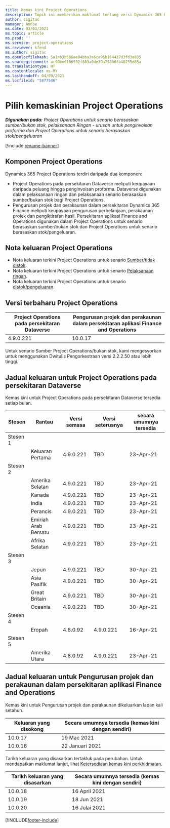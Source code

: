 ```yaml
---
title: Kemas kini Project Operations
description: Topik ini memberikan maklumat tentang versi Dynamics 365 Project Operations yang dikeluarkan.
author: sigitac
manager: Annbe
ms.date: 03/03/2021
ms.topic: article
ms.prod: ''
ms.service: project-operations
ms.reviewer: kfend
ms.author: sigitac
ms.openlocfilehash: 5a1ab3b506ae94bba3a6ca96b164437d3fd3a035
ms.sourcegitcommit: ac90be6106592f883a0de39a75836fb40255d65a
ms.translationtype: HT
ms.contentlocale: ms-MY
ms.lasthandoff: 04/09/2021
ms.locfileid: "5877546"
---
```

# <a name="project-operations-updates"></a>Pilih kemaskinian Project Operations

_**Digunakan pada:** Project Operations untuk senario berasaskan sumber/bukan stok, pelaksanaan Ringan - urusan untuk penginvoisan proforma dan Project Operations untuk senario berasaskan stok/pengeluaran_

[!include [rename-banner](~/includes/cc-data-platform-banner.md)]

## <a name="project-operations-components"></a>Komponen Project Operations

Dynamics 365 Project Operations terdiri daripada dua komponen:

- Project Operations pada persekitaran Dataverse meliputi keupayaan daripada peluang hingga penginvoisan proforma. Dataverse digunakan dalam pelaksanaan ringan dan pelaksanaan senario berasaskan sumber/bukan stok bagi Project Operations.
- Pengurusan projek dan perakaunan dalam persekitaran Dynamics 365 Finance meliputi keupayaan pengurusan perbelanjaan, perakaunan projek dan pengiktirafan hasil. Persekitaran aplikasi Finance and Operations digunakan dalam Project Operations untuk senario berasaskan sumber/bukan stok dan Project Operations untuk senario berasaskan stok/pengeluaran.

## <a name="project-operations-release-notes"></a>Nota keluaran Project Operations
- Nota keluaran terkini Project Operations untuk senario [Sumber/tidak distok](whats-new-apr-2021-resource-based.md).
- Nota keluaran terkini Project Operations untuk senario [Pelaksanaan ringan](../pro/whats-new/whats-new-apr-2021-lite.md).
- Nota keluaran terkini Project Operations untuk senario [distok/pengeluaran](../prod-pma/whats-new/whats-new-mar-2021-stocked.md).

## <a name="project-operations-latest-version"></a>Versi terbaharu Project Operations

| Project Operations pada persekitaran Dataverse | Pengurusan projek dan perakaunan dalam persekitaran aplikasi Finance and Operations | 
| --- | --- |
| 4.9.0.221 | 10.0.17 |

Untuk senario Sumber Project Operations/bukan stok, kami mengesyorkan untuk menggunakan Dwitulis Pengorkestraan versi 2.2.2.50 atau lebih tinggi.

## <a name="release-schedule-for-project-operations-on-dataverse-environment"></a>Jadual keluaran untuk Project Operations pada persekitaran Dataverse

Kemas kini untuk Project Operations pada persekitaran Dataverse tersedia setiap bulan. 

| Stesen   | Rantau        | Versi semasa | Versi seterusnya | secara umumnya tersedia |
|-----------|---------------|-----------------|--------------|---------------------|
| Stesen 1 |   &nbsp;      |    &nbsp;       | &nbsp;       |      &nbsp;         |
|   &nbsp;  | Keluaran Pertama |  4.9.0.221       | TBD     | 23-Apr-21           |
| Stesen 2 |   &nbsp;      |    &nbsp;       | &nbsp;       |      &nbsp;         |
|   &nbsp;  | Amerika Selatan |  4.9.0.221       | TBD     | 23-Apr-21           |
|    &nbsp; | Kanada        |  4.9.0.221       | TBD     | 23-Apr-21           |
|   &nbsp;  | India         |  4.9.0.221       | TBD     | 23-Apr-21           |
|   &nbsp;  | Perancis         |  4.9.0.221       | TBD     | 23-Apr-21           |
|   &nbsp;  | Emiriah Arab Bersatu         |  4.9.0.221       | TBD     | 23-Apr-21           |
|   &nbsp;  | Afrika Selatan         |  4.9.0.221       | TBD     | 23-Apr-21           |
| Stesen 3  |      &nbsp;   |     &nbsp;      |     &nbsp;   |      &nbsp;         |
|   &nbsp;  | Jepun         |  4.9.0.221       | TBD     | 30-Apr-21           |
|   &nbsp;  | Asia Pasifik  |  4.9.0.221       | TBD     | 30-Apr-21           |
|   &nbsp;  | Great Britain |  4.9.0.221       | TBD     | 30-Apr-21           |
|   &nbsp;  | Oceania       |  4.9.0.221       | TBD     | 30-Apr-21           |
| Stesen 4 |     &nbsp;    |     &nbsp;      |     &nbsp;   |      &nbsp;         |
|   &nbsp;  | Eropah        |  4.8.0.92       | 4.9.0.221     | 16-Apr-21           |
| Stesen 5 |     &nbsp;    |     &nbsp;      |     &nbsp;   |      &nbsp;         |
|   &nbsp;  | Amerika Utara |  4.8.0.92       | 4.9.0.221     | 23-Apr-21           |

## <a name="release-schedule-for-project-management-and-accounting-in-the-finance-and-operations-apps-environment"></a>Jadual keluaran untuk Pengurusan projek dan perakaunan dalam persekitaran aplikasi Finance and Operations

Kemas kini untuk Pengurusan projek dan perakaunan dikeluarkan lapan kali setahun.

| Keluaran yang disokong | Secara umumnya tersedia (kemas kini dengan sendiri) |
| --- | --- |
| 10.0.17 | 19 Mac 2021 |
| 10.0.16 | 22 Januari 2021 |


Tarikh keluaran yang disasarkan tertakluk pada perubahan. Untuk mendapatkan maklumat lanjut, lihat [Ketersediaan kemas kini perkhidmatan](https://docs.microsoft.com/dynamics365/fin-ops-core/fin-ops/get-started/public-preview-releases?toc=/dynamics365/finance/toc.json).

| Tarikh keluaran yang disasarkan | Secara umumnya tersedia (kemas kini dengan sendiri) |
| --- | --- |
| 10.0.18 | 16 April 2021 |
| 10.0.19 | 18 Jun 2021 |
| 10.0.20 | 16 Julai 2021 |


[!INCLUDE[footer-include](../includes/footer-banner.md)]
